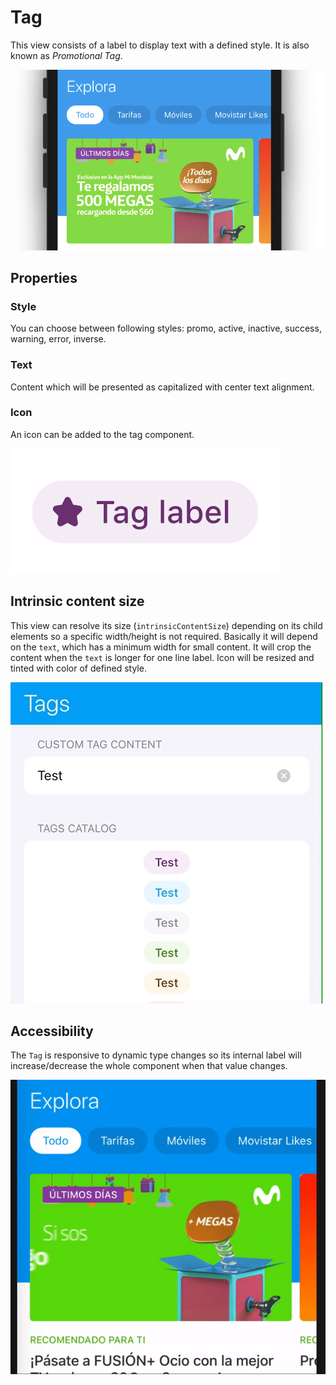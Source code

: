 # Tag

This view consists of a label to display text with a defined style. It is also known as _Promotional Tag_.

![sample](./docs/images/sample.png)

## Properties

### Style

You can choose between following styles: promo, active, inactive, success, warning, error, inverse.

### Text

Content which will be presented as capitalized with center text alignment.

### Icon

An icon can be added to the tag component.

![tag-with-icon](./docs/images/tag-with-icon.png)

## Intrinsic content size

This view can resolve its size (`intrinsicContentSize`) depending on its child elements so a specific width/height is not required. Basically it will depend on the `text`, which has a minimum width for small content. It will crop the content when the `text` is longer for one line label. Icon will be resized and tinted with color of defined style.

![min-max-size](./docs/images/min-max-size.gif)

## Accessibility

The `Tag` is responsive to dynamic type changes so its internal label will increase/decrease the whole component when that value changes.

![accessibility](./docs/images/accessibility.gif)

